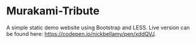 # Murakami-Tribute

A simple static demo website using Bootstrap and LESS.  Live version can be found here: https://codepen.io/nickbellamy/pen/xddQVJ.
